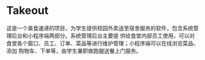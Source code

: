# Takeout
这是一个美食速递的项目，为学生提供校园外卖送至宿舍服务的软件，包含系统管理后台和小程序端两部分。系统管理后台主要提 供给食堂内部员工使用，可以对食堂各个窗口、员工、订单、菜品等进行维护管理；小程序端可以在线浏览菜品、添加 购物车、下单等，由学生兼职做跑腿送餐上门服务。
